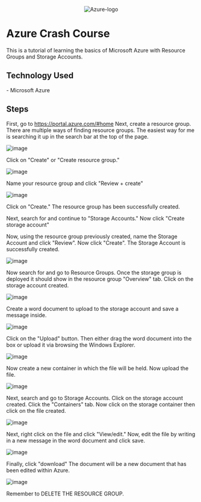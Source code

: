 <p align="center">
  <img src= "https://i.imgur.com/r5iINKh.png" alt="Azure-logo"/>
</p>
<h1>Azure Crash Course</h1>

This is a tutorial of learning the basics of Microsoft Azure with Resource Groups and Storage Accounts.
<h2>Technology Used</h2>
  - Microsoft Azure

<h2>Steps</h2>

First, go to https://portal.azure.com/#home
Next, create a resource group. There are multiple ways of finding resource groups. The easiest way for me is searching it up in the search bar at the top of the page.

![image](https://github.com/jarrettm98/azure-crash-course/assets/140662793/d228d931-6643-474a-9536-0b76c02d5dd1)

Click on "Create" or "Create resource group." 

![image](https://github.com/jarrettm98/azure-crash-course/assets/140662793/c88c9d69-b9a9-427c-8522-81a8e1668371)

Name your resource group and click "Review + create"

![image](https://github.com/jarrettm98/azure-crash-course/assets/140662793/2859dd8f-6b99-4288-a531-bfaf8ec055c8)

Click on "Create." The resource group has been successfully created.

Next, search for and continue to "Storage Accounts." Now click "Create storage account"

Now, using the resource group previously created, name the Storage Account and click "Review". Now click "Create". The Storage Account is successfully created.

![image](https://github.com/jarrettm98/azure-crash-course/assets/140662793/7ab8337d-1dcf-4a47-b81f-1b640aa82809)

Now search for and go to Resource Groups. Once the storage group is deployed it should show in the resource group "Overview" tab. Click on the storage account created.

![image](https://github.com/jarrettm98/azure-crash-course/assets/140662793/66a70ef0-bb65-49bb-912b-ac28d9b252b3)

Create a word document to upload to the storage account and save a message inside. 

![image](https://github.com/jarrettm98/azure-crash-course/assets/140662793/20757f6d-6330-4f84-a2dc-23d4f269c1cf)

Click on the "Upload" button. Then either drag the word document into the box or upload it via browsing the Windows Explorer.

![image](https://github.com/jarrettm98/azure-crash-course/assets/140662793/c812c458-0a14-4489-adc1-f11d7d8fd746)

 Now create a new container in which the file will be held. Now upload the file.
 
![image](https://github.com/jarrettm98/azure-crash-course/assets/140662793/95b5d076-52f6-4608-828b-941757838293)

Next, search and go to Storage Accounts. Click on the storage account created. Click the "Containers" tab. Now click on the storage container then click on the file created.

![image](https://github.com/jarrettm98/azure-crash-course/assets/140662793/6398ece8-8026-464b-9fdd-579188e310ce)

Next, right click on the file and click "View/edit." Now, edit the file by writing in a new message in the word document and click save.

![image](https://github.com/jarrettm98/azure-crash-course/assets/140662793/94d80429-d87a-4441-b05b-e1c02c6f0dbb)

Finally, click "download" The document will be a new document that has been edited within Azure.

![image](https://github.com/jarrettm98/azure-crash-course/assets/140662793/44b278cc-4cdf-4636-bb1c-b338d08a39a5)

Remember to DELETE THE RESOURCE GROUP.

